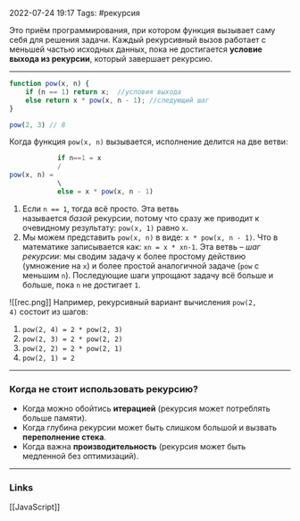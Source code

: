 2022-07-24 19:17
Tags: #рекурсия

Это приём программирования, при котором функция вызывает саму себя для решения задачи. Каждый рекурсивный вызов работает с меньшей частью исходных данных, пока не достигается **условие выхода из рекурсии**, который завершает рекурсию.

---

```js
function pow(x, n) {
	if (n == 1) return x;  //условия выхода
	else return x * pow(x, n - 1); //следующий шаг
}

pow(2, 3) // 8
```

Когда функция `pow(x, n)` вызывается, исполнение делится на две ветви:
```js
			if n==1 = x
			/
pow(x, n) = 
			\
			else = x * pow(x, n - 1)
```
1.  Если `n == 1`, тогда всё просто. Эта ветвь называется _базой_ рекурсии, потому что сразу же приводит к очевидному результату: `pow(x, 1)` равно `x`.
2.  Мы можем представить `pow(x, n)` в виде: `x * pow(x, n - 1)`. Что в математике записывается как: `xn = x * xn-1`. Эта ветвь – _шаг рекурсии_: мы сводим задачу к более простому действию (умножение на `x`) и более простой аналогичной задаче (`pow` с меньшим `n`). Последующие шаги упрощают задачу всё больше и больше, пока `n` не достигает `1`.

![[rec.png]]
Например, рекурсивный вариант вычисления `pow(2, 4)` состоит из шагов:
1.  `pow(2, 4) = 2 * pow(2, 3)`
2.  `pow(2, 3) = 2 * pow(2, 2)`
3.  `pow(2, 2) = 2 * pow(2, 1)`
4.  `pow(2, 1) = 2`

---

### Когда **не стоит** использовать рекурсию?

- Когда можно обойтись **итерацией** (рекурсия может потреблять больше памяти).
- Когда глубина рекурсии может быть слишком большой и вызвать **переполнение стека**.
- Когда важна **производительность** (рекурсия может быть медленной без оптимизаций).

---
### Links
[[JavaScript]]